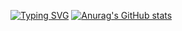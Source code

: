 [![Typing SVG](https://readme-typing-svg.demolab.com?font=Ubuntu&pause=1000&color=00F716&random=false&width=435&lines=HELLO%2C+MY+NAME+IS+BRUNO+ANCCO)](https://git.io/typing-svg)
[![Anurag's GitHub stats](https://github-readme-stats.vercel.app/api?username=Brunoenr02)](https://github.com/Brunoenr02/github-readme-stats)
<!---
Brunoenr02/Brunoenr02 is a ✨ special ✨ repository because its `README.md` (this file) appears on your GitHub profile.
You can click the Preview link to take a look at your changes.
--->
